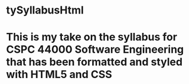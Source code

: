 # tySyllabusHtml
# This is my take on the syllabus for CSPC 44000 Software Engineering that has been formatted and styled with HTML5 and CSS
